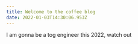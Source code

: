 ```yaml
---
title: Welcome to the coffee blog
date: 2022-01-03T14:30:06.953Z
---
```

I am gonna be a tog engineer this 2022, watch out